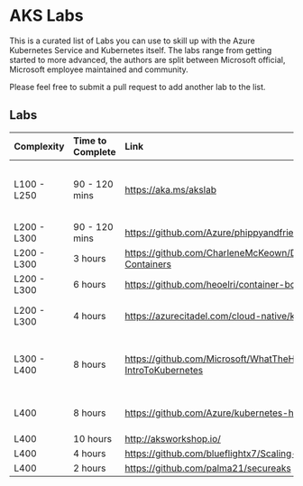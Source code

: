 # AKS Labs

This is a curated list of Labs you can use to skill up with the Azure Kubernetes Service and Kubernetes itself.
The labs range from getting started to more advanced, the authors are split between Microsoft official, Microsoft employee maintained and community.

Please feel free to submit a pull request to add another lab to the list.

## Labs
| Complexity   | Time to Complete | Link              | Top 5 Topic Areas |
|:-------------|:-----------------|:------------------|:------------------|
| L100 - L250  | 90 - 120 mins | https://aka.ms/akslab                       | Cluster Creation, intro to kubectl, Yaml composition, Deployments and Helm  |
| L200 - L300  | 90 - 120 mins | https://github.com/Azure/phippyandfriends   | Ingress, Scaling, DevOps, Draft    |
| L200 - L300  | 3 hours | https://github.com/CharleneMcKeown/DevOps-and-Containers | DevOps, CI/CD |
| L200 - L300  | 6 hours | https://github.com/heoelri/container-bootcamp | Containers, AKS, DevOps |
| L200 - L300  | 4 hours | https://azurecitadel.com/cloud-native/kubernetes/ | Registry, Deployments, State, Scaling |
| L300 - L400  | 8 hours | https://github.com/Microsoft/WhatTheHack/tree/master/001-IntroToKubernetes | Networking, Storage, Upgrades/Rollbacks, Monitoring and Helm |
| L400 | 8 hours | https://github.com/Azure/kubernetes-hackfest | CI/CD, Monitoring, Security, ACI and Service Mesh |
| L400 | 10 hours | http://aksworkshop.io/ | |
| L400 | 4 hours | https://github.com/blueflightx7/Scaling-AKS-Istio | Istio on AKS
| L400 | 2 hours | https://github.com/palma21/secureaks | Security, Ingress |
